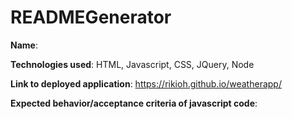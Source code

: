 # READMEGenerator

**Name**: 

**Technologies used**: HTML, Javascript, CSS, JQuery, Node

**Link to deployed application**: https://rikioh.github.io/weatherapp/

**Expected behavior/acceptance criteria of javascript code**:



